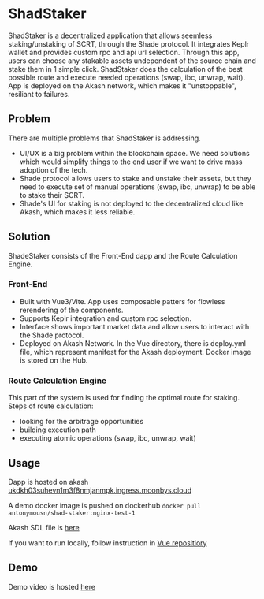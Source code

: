 # ShadStaker
ShadStaker is a decentralized application that allows seemless staking/unstaking of SCRT, through the Shade protocol. It integrates Keplr wallet and provides custom rpc and api url selection. Through this app, users can choose any stakable assets undependent of the source chain and stake them in 1 simple click.
ShadStaker does the calculation of the best possible route and execute needed operations (swap, ibc, unwrap, wait). App is deployed on the Akash network, which makes it "unstoppable", resiliant to failures.

## Problem
There are multiple problems that ShadStaker is addressing. 
- UI/UX is a big problem within the blockchain space. We need solutions which would simplify things to the end user if we want to drive mass adoption of the tech.
- Shade protocol allows users to stake and unstake their assets, but they need to execute set of manual operations (swap, ibc, unwrap) to be able to stake their SCRT.
- Shade's UI for staking is not deployed to the decentralized cloud like Akash, which makes it less reliable.

## Solution

ShadeStaker consists of the Front-End dapp and the Route Calculation Engine.
### Front-End
- Built with Vue3/Vite. App uses composable patters for flowless rerendering of the components.
- Supports Keplr integration and custom rpc selection.
- Interface shows important market data and allow users to interact with the Shade protocol. 
- Deployed on Akash Network. In the Vue directory, there is deploy.yml file, which represent manifest for the Akash deployment. Docker image is stored on the Hub.

### Route Calculation Engine
This part of the system is used for finding the optimal route for staking.
Steps of route calculation:
- looking for the arbitrage opportunities
- building execution path
- executing atomic operations (swap, ibc, unwrap, wait)

## Usage
Dapp is hosted on akash [ukdkh03suhevn1m3f8nmjanmpk.ingress.moonbys.cloud](http://ukdkh03suhevn1m3f8nmjanmpk.ingress.moonbys.cloud/) <br/>

A demo docker image is pushed on dockerhub `docker pull antonymousn/shad-staker:nginx-test-1` <br/>

Akash SDL file is [here](https://github.com/SecretBalkans/akash-frontend/blob/main/vue/deploy.yml) <br/>

If you want to run locally, follow instruction in [Vue repositiory](https://github.com/SecretBalkans/akash-frontend/tree/main/vue)


## Demo
Demo video is hosted [here](https://youtu.be/E0Iax3bqhG4)
